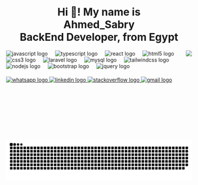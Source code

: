 <h1 align="center">
  Hi 👋! My name is<br>Ahmed_Sabry<br>BackEnd Developer, from Egypt
</h1>

<img align="right" height="241" src="https://scontent.faly2-1.fna.fbcdn.net/v/t39.30808-6/468959577_3896556007286103_951914293832899029_n.jpg?_nc_cat=111&ccb=1-7&_nc_sid=6ee11a&_nc_eui2=AeFsrrlXzYLPguWFnYNXqphoNlKlPt2p9vk2UqU-3an2-Y17tebJ8kOR6tVTfRqSr6ZJcpX3tPOEIjE2-kNHrif6&_nc_ohc=uBzcptmh2yMQ7kNvgEoVNPY&_nc_zt=23&_nc_ht=scontent.faly2-1.fna&_nc_gid=AbCdYCwoFECc953we67i7Az&oh=00_AYA--HFGKTm0Y0kgLgS_5Tt-zRpp-shpZ6Ss7ouiDPEOtQ&oe=6768C5E8" />

<div align="left">
  <img src="https://cdn.jsdelivr.net/gh/devicons/devicon/icons/javascript/javascript-original.svg" height="39" alt="javascript logo" />
  <img width="12" />
  <img src="https://cdn.jsdelivr.net/gh/devicons/devicon/icons/typescript/typescript-original.svg" height="39" alt="typescript logo" />
  <img width="12" />
  <img src="https://cdn.jsdelivr.net/gh/devicons/devicon/icons/react/react-original.svg" height="39" alt="react logo" />
  <img width="12" />
  <img src="https://cdn.jsdelivr.net/gh/devicons/devicon/icons/html5/html5-original.svg" height="39" alt="html5 logo" />
  <img width="12" />
  <img src="https://cdn.jsdelivr.net/gh/devicons/devicon/icons/css3/css3-original.svg" height="39" alt="css3 logo" />
  <img width="12" />
  <img src="https://cdn.jsdelivr.net/gh/devicons/devicon/icons/laravel/laravel-original.svg" height="39" alt="laravel logo" />
  <img width="12" />
  <img src="https://cdn.jsdelivr.net/gh/devicons/devicon/icons/mysql/mysql-original.svg" height="39" alt="mysql logo" />
  <img width="12" />
  <img src="https://cdn.jsdelivr.net/gh/devicons/devicon/icons/tailwindcss/tailwindcss-original-wordmark.svg" height="39" alt="tailwindcss logo" />
  <img width="12" />
  <img src="https://cdn.jsdelivr.net/gh/devicons/devicon/icons/nodejs/nodejs-original.svg" height="39" alt="nodejs logo" />
  <img width="12" />
  <img src="https://cdn.jsdelivr.net/gh/devicons/devicon/icons/bootstrap/bootstrap-original.svg" height="39" alt="bootstrap logo" />
  <img width="12" />
  <img src="https://cdn.jsdelivr.net/gh/devicons/devicon/icons/jquery/jquery-original.svg" height="39" alt="jquery logo" />
</div>

<!-- Added space -->
<div style="margin-top: 20px;"></div>

<div align="left">
  <a href="https://wa.me/+201080643815?text=Peace%20be%20upon%20you" target="_blank">
    <img src="https://img.shields.io/static/v1?message=Whatsapp&logo=whatsapp&label=&color=25D366&logoColor=white&labelColor=&style=for-the-badge" height="32" alt="whatsapp logo" />
  </a>
  <a href="https://www.linkedin.com/in/ahmedsabryhagrs/" target="_blank">
    <img src="https://img.shields.io/static/v1?message=LinkedIn&logo=linkedin&label=&color=0077B5&logoColor=white&labelColor=&style=for-the-badge" height="32" alt="linkedin logo" />
  </a>
  <a href="https://stackoverflow.com/users/22664543/ahmed-hagrs" target="_blank">
    <img src="https://img.shields.io/static/v1?message=Stackoverflow&logo=stackoverflow&label=&color=FE7A16&logoColor=white&labelColor=&style=for-the-badge" height="32" alt="stackoverflow logo" />
  </a>
  <a href="mailto:as0162121@gmail.com" target="_blank">
    <img src="https://img.shields.io/static/v1?message=Gmail&logo=gmail&label=&color=D14836&logoColor=white&labelColor=&style=for-the-badge" height="32" alt="gmail logo" />
  </a>
</div>

<div align="center">
  <img src="https://raw.githubusercontent.com/Platane/snk/output/github-contribution-grid-snake.svg" alt="Snake animation" />
</div>
